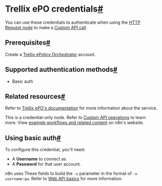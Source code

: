 [](https://github.com/n8n-io/n8n-docs/edit/main/docs/integrations/builtin/credentials/trellixepo.md "Edit this page")

# Trellix ePO credentials[#](#trellix-epo-credentials "Permanent link")

You can use these credentials to authenticate when using the [HTTP Request node](../../core-nodes/n8n-nodes-base.httprequest/) to make a [Custom API call](../../../custom-operations/).

## Prerequisites[#](#prerequisites "Permanent link")

Create a [Trellix ePolicy Orchestrator](https://www.trellix.com/products/epo/) account.

## Supported authentication methods[#](#supported-authentication-methods "Permanent link")

*   Basic auth

## Related resources[#](#related-resources "Permanent link")

Refer to [Trellix ePO's documentation](https://docs.trellix.com/bundle/epolicy-orchestrator-web-api-reference-guide/page/GUID-D87A6839-AED2-47B0-BE93-5BF83F710278.html) for more information about the service.

This is a credential-only node. Refer to [Custom API operations](../../../custom-operations/) to learn more. View [example workflows and related content](https://n8n.io/integrations/trellix-epo/) on n8n's website.

## Using basic auth[#](#using-basic-auth "Permanent link")

To configure this credential, you'll need:

*   A **Username** to connect as.
*   A **Password** for that user account.

n8n uses These fields to build the `-u` parameter in the format of `-u username:pw`. Refer to [Web API basics](https://docs.trellix.com/bundle/epolicy-orchestrator-web-api-reference-guide/page/GUID-2503B69D-2BCE-4491-9969-041838B39C1F.html) for more information.